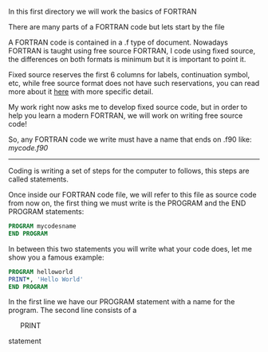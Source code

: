 In this first directory we will work the basics of FORTRAN

There are many parts of a FORTRAN code but lets start by the file

A FORTRAN code is contained in a .f type of document. Nowadays FORTRAN 
is taught using free source FORTRAN, I code using fixed source, the 
differences on both formats is minimum but it is important to point it.

Fixed source reserves the first 6 columns for labels, continuation symbol, 
etc, while free source format does not have such reservations, you can read 
more about it [here](https://people.cs.vt.edu/~asandu/Courses/MTU/CS2911/fortran_notes/node4.html)
with more specific detail. 

My work right now asks me to develop fixed source code, but in order to help
you learn a modern FORTRAN, we will work on writing free source code!


So, any FORTRAN code we write must have a name that ends on .f90 like: <i>mycode.f90</i>

<hr>
Coding is writing a set of steps for the computer to follows, this steps are called statements.

Once inside our FORTRAN code file, we will refer to this file as source code from now on,
the first thing we must write is the PROGRAM and the END PROGRAM statements:

```fortran
PROGRAM mycodesname 
END PROGRAM
```

In between this two statements you will write what your code does, 
let me show you a famous example:

```fortran
PROGRAM helloworld
PRINT*, 'Hello World' 
END PROGRAM
```

In the first line we have our PROGRAM statement with a name for the program.
The second line consists of a <ul>PRINT</ul> statement
